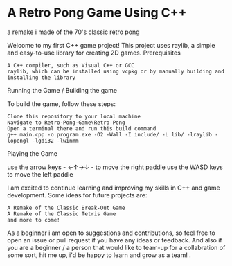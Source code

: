 # A Retro Pong Game Using C++
a remake i made of the 70's classic retro pong

Welcome to my first C++ game project! This project uses raylib, a simple and easy-to-use library for creating 2D games.
Prerequisites

    A C++ compiler, such as Visual C++ or GCC 
    raylib, which can be installed using vcpkg or by manually building and installing the library

Running the Game / Building the game

To build the game, follow these steps:

    Clone this repository to your local machine
    Navigate to Retro-Pong-Game\Retro Pong 
    Open a terminal there and run this build command
    g++ main.cpp -o program.exe -O2 -Wall -I include/ -L lib/ -lraylib -lopengl -lgdi32 -lwinmm


Playing the Game

use the arrow keys - ←↑→↓ - to move the right paddle 
use the WASD keys to move the left paddle 

I am excited to continue learning and improving my skills in C++ and game development. Some ideas for future projects are:

    A Remake of the Classic Break-Out Game
    A Remake of the Classic Tetris Game
    and more to come!
    
As a beginner i am open to suggestions and contributions, so feel free to open an issue or pull request if you have any ideas or feedback.
And also if you are a beginner / a person that would like to team-up for a collabration of some sort, hit me up, i'd be happy to learn and grow as a team! .
